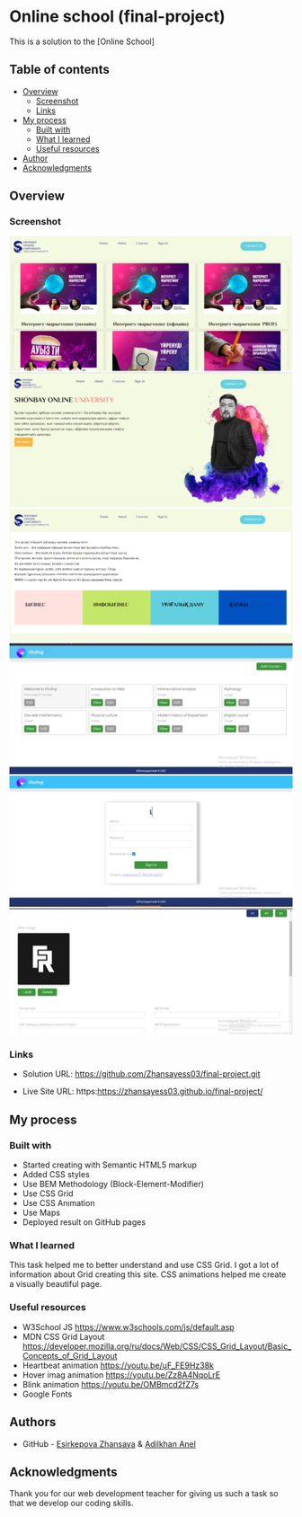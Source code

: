 # Online school (final-project)

This is a solution to the [Online School]

## Table of contents

- [Overview](#overview)
  - [Screenshot](#screenshot)
  - [Links](#links)
- [My process](#my-process)
  - [Built with](#built-with)
  - [What I learned](#what-i-learned)
  - [Useful resources](#useful-resources)
- [Author](#author)
- [Acknowledgments](#acknowledgments)


## Overview

### Screenshot

![Courses Page](readme/coursespage.png)
![Home Page with animation](readme/home.png)
![About](readme/about.png)
![Courses](readme/course.jfif)
![Login](readme/login.jfif)
![Add/Delete](readme/main.jfif)
### Links

- Solution URL: https://github.com/Zhansayess03/final-project.git

- Live Site URL: https:https://zhansayess03.github.io/final-project/

## My process

### Built with

- Started creating with Semantic HTML5 markup
- Added CSS styles
- Use BEM Methodology (Block-Element-Modifier)
- Use CSS Grid
- Use CSS Anımation
- Use Maps
- Deployed result on GitHub pages


### What I learned

This task helped me to better understand and use CSS Grid. I got a lot of information about  Grid creating this site. CSS animations helped me create a visually beautiful page. 

### Useful resources

- W3School JS https://www.w3schools.com/js/default.asp
- MDN CSS Grid Layout https://developer.mozilla.org/ru/docs/Web/CSS/CSS_Grid_Layout/Basic_Concepts_of_Grid_Layout
- Heartbeat animation https://youtu.be/uF_FE9Hz38k
- Hover imag animation https://youtu.be/Zz8A4NqoLrE
- Blink animation https://youtu.be/OMBmcd2fZ7s
- Google Fonts

## Authors

- GitHub - [Esirkepova Zhansaya](https://github.com/Zhansayess03) & [Adilkhan Anel](https://github.com/aneloo2)

## Acknowledgments
 
Thank you for our web development teacher for giving us such a task so that we develop our coding skills. 
